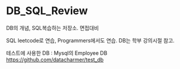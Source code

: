 # DB_SQL_Review
DB의 개념, SQL복습하는 저장소. 면접대비


SQL leetcode로 연습, Programmers에서도 연습.
DB는 학부 강의시절 참고.

테스트에 사용한 DB : Mysql의 Employee DB
<https://github.com/datacharmer/test_db>


